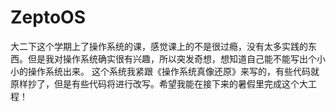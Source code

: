 # ZeptoOS

大二下这个学期上了操作系统的课，感觉课上的不是很过瘾，没有太多实践的东西。但是我对操作系统确实很有兴趣，所以突发奇想，想知道自己能不能写出个小小的操作系统出来。
这个系统我紧跟《操作系统真像还原》来写的，有些代码就原样抄了，但是有些代码将进行改写。希望我能在接下来的暑假里完成这个大工程！

